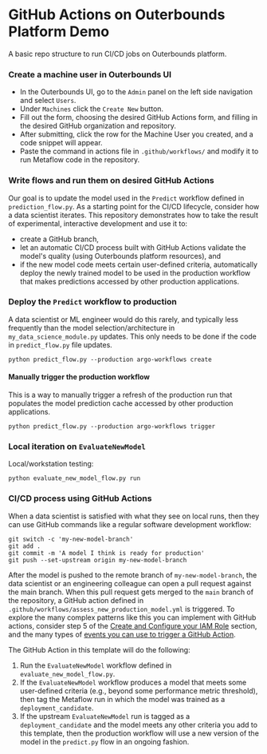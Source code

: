 # GitHub Actions on Outerbounds Platform Demo
A basic repo structure to run CI/CD jobs on Outerbounds platform. 

### Create a machine user in Outerbounds UI
- In the Outerbounds UI, go to the `Admin` panel on the left side navigation and select `Users`. 
- Under `Machines` click the `Create New` button.
- Fill out the form, choosing the desired GitHub Actions form, and filling in the desired GitHub organization and repository. 
- After submitting, click the row for the Machine User you created, and a code snippet will appear.
- Paste the command in actions file in `.github/workflows/` and modify it to run Metaflow code in the repository.

### Write flows and run them on desired GitHub Actions
Our goal is to update the model used in the `Predict` workflow defined in `prediction_flow.py`. As a starting point for the CI/CD lifecycle, consider how a data scientist iterates. This repository demonstrates how to take the result of experimental, interactive development and use it to: 
- create a GitHub branch, 
- let an automatic CI/CD process built with GitHub Actions validate the model's quality (using Outerbounds platform resources), and
- if the new model code meets certain user-defined criteria, automatically deploy the newly trained model to be used in the production workflow that makes predictions accessed by other production applications.


### Deploy the `Predict` workflow to production
A data scientist or ML engineer would do this rarely, and typically less frequently than the model selection/architecture in `my_data_science_module.py` updates.
This only needs to be done if the code in `predict_flow.py` file updates.
```
python predict_flow.py --production argo-workflows create
```

#### Manually trigger the production workflow
This is a way to manually trigger a refresh of the production run that populates the model prediction cache accessed by other production applications.
```
python predict_flow.py --production argo-workflows trigger
```

### Local iteration on `EvaluateNewModel`
Local/workstation testing:
```
python evaluate_new_model_flow.py run
```

### CI/CD process using GitHub Actions
When a data scientist is satisfied with what they see on local runs, then they can use GitHub commands like a regular software development workflow:
```
git switch -c 'my-new-model-branch'
git add .
git commit -m 'A model I think is ready for production'
git push --set-upstream origin my-new-model-branch
```

After the model is pushed to the remote branch of `my-new-model-branch`, the data scientist or an engineering colleague can open a pull request against the main branch. When this pull request gets merged to the `main` branch of the repository, a GitHub action defined in `.github/workflows/assess_new_production_model.yml` is triggered. To explore the many complex patterns like this you can implement with GitHub actions, consider step 5 of the [Create and Configure your IAM Role](https://docs.google.com/document/d/1If-Nh4EY4cs5wDihWhnDglE-NKqu8Gv0-ZwXcw4cons/edit) section, and the many types of [events you can use to trigger a GitHub Action](https://docs.github.com/en/actions/using-workflows/events-that-trigger-workflows).

The GitHub Action in this template will do the following:
1. Run the `EvaluateNewModel` workflow defined in `evaluate_new_model_flow.py`.
2. If the `EvaluateNewModel` workflow produces a model that meets some user-defined criteria (e.g., beyond some performance metric threshold), then tag the Metaflow run in which the model was trained as a `deployment_candidate`.
3. If the upstream `EvaluateNewModel` run is tagged as a `deployment_candidate` and the model meets any other criteria you add to this template, then the production workflow will use a new version of the model in the `predict.py` flow in an ongoing fashion.
